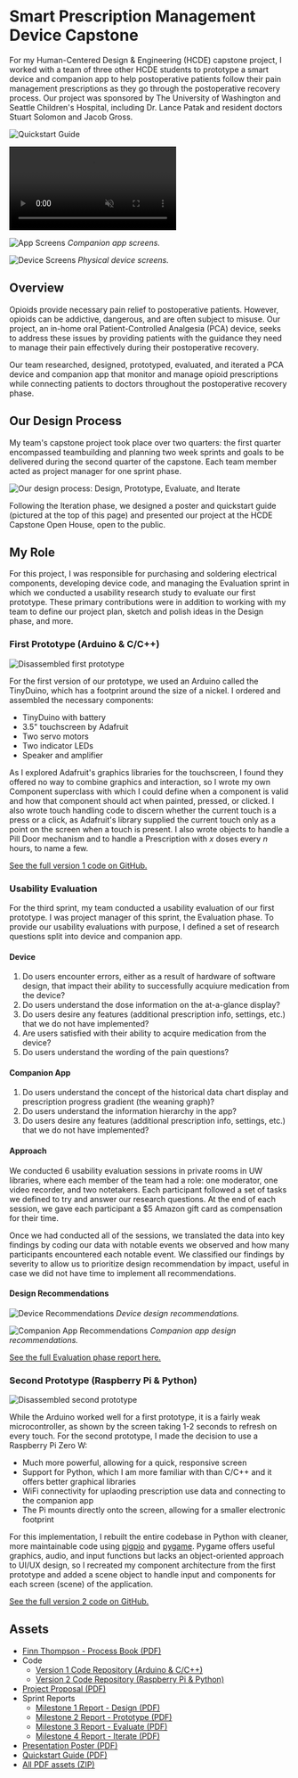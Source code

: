 # Smart Prescription Management Device Capstone

For my Human-Centered Design & Engineering (HCDE) capstone project, I worked with a team of three other HCDE students to prototype a smart device and companion app to help postoperative patients follow their pain management prescriptions as they go through the postoperative recovery process. Our project was sponsored by The University of Washington and Seattle Children's Hospital, including Dr. Lance Patak and resident doctors Stuart Solomon and Jacob Gross.

![Quickstart Guide](/static/projects/capstone/quickstart.png)

<video controls muted autoplay loop>
    <source src='/static/projects/capstone/device.webm' type='video/webm'>
    <source src='/static/projects/capstone/device.mp4' type='video/mp4'>
    <p>Your device does not support embed video playback. View the device overview video <a href='/static/projects/capstone/device.mp4' title='Capstone device'>here</a>.</p>
</video>

![App Screens](/static/projects/capstone/app-screens.png)
*Companion app screens.*

![Device Screens](/static/projects/capstone/device-screens.png)
*Physical device screens.*

## Overview

Opioids provide necessary pain relief to postoperative patients. However, opioids can be addictive, dangerous, and are often subject to misuse. Our project, an in-home oral Patient-Controlled Analgesia (PCA) device, seeks to address these issues by providing patients with the guidance they need to manage their pain effectively during their postoperative recovery.

Our team researched, designed, prototyped, evaluated, and iterated a PCA device and companion app that monitor and manage opioid prescriptions while connecting patients to doctors throughout the postoperative recovery phase.

## Our Design Process

My team's capstone project took place over two quarters: the first quarter encompassed teambuilding and planning two week sprints and goals to be delivered during the second quarter of the capstone. Each team member acted as project manager for one sprint phase.

![Our design process: Design, Prototype, Evaluate, and Iterate](/static/projects/capstone/design-process.png)

Following the Iteration phase, we designed a poster and quickstart guide (pictured at the top of this page) and presented our project at the HCDE Capstone Open House, open to the public.

## My Role

For this project, I was responsible for purchasing and soldering electrical components, developing device code, and managing the Evaluation sprint in which we conducted a usability research study to evaluate our first prototype. These primary contributions were in addition to working with my team to define our project plan, sketch and polish ideas in the Design phase, and more.

### First Prototype (Arduino & C/C++)

<img id='first-prototype-parts' class='right' src='/static/projects/capstone/first-prototype-parts.jpg' alt='Disassembled first prototype'>

For the first version of our prototype, we used an Arduino called the TinyDuino, which has a footprint around the size of a nickel. I ordered and assembled the necessary components:
 * TinyDuino with battery
 * 3.5" touchscreen by Adafruit
 * Two servo motors
 * Two indicator LEDs
 * Speaker and amplifier

As I explored Adafruit's graphics libraries for the touchscreen, I found they offered no way to combine graphics and interaction, so I wrote my own Component superclass with which I could define when a component is valid and how that component should act when painted, pressed, or clicked. I also wrote touch handling code to discern whether the current touch is a press or a click, as Adafruit's library supplied the current touch only as a point on the screen when a touch is present. I also wrote objects to handle a Pill Door mechanism and to handle a Prescription with *x* doses every *n* hours, to name a few.

[See the full version 1 code on GitHub.](https://github.com/FThompson/SmartPCA-Capstone-v1)

### Usability Evaluation

For the third sprint, my team conducted a usability evaluation of our first prototype. I was project manager of this sprint, the Evaluation phase. To provide our usability evaluations with purpose, I defined a set of research questions split into device and companion app.

#### Device
1. Do users encounter errors, either as a result of hardware of software design, that impact their ability to successfully acquiure medication from the device?
2. Do users understand the dose information on the at-a-glance display?
3. Do users desire any features (additional prescription info, settings, etc.) that we do not have implemented?
4. Are users satisfied with their ability to acquire medication from the device?
5. Do users understand the wording of the pain questions?

#### Companion App
1. Do users understand the concept of the historical data chart display and prescription progress gradient (the weaning graph)?
2. Do users understand the information hierarchy in the app?
3. Do users desire any features (additional prescription info, settings, etc.) that we do not have implemented?

#### Approach

We conducted 6 usability evaluation sessions in private rooms in UW libraries, where each member of the team had a role: one moderator, one video recorder, and two notetakers. Each participant followed a set of tasks we defined to try and answer our research questions. At the end of each session, we gave each participant a $5 Amazon gift card as compensation for their time.

Once we had conducted all of the sessions, we translated the data into key findings by coding our data with notable events we observed and how many participants encountered each notable event. We classified our findings by severity to allow us to prioritize design recommendation by impact, useful in case we did not have time to implement all recommendations.

#### Design Recommendations

![Device Recommendations](/static/projects/capstone/device-design-recs.png)
*Device design recommendations.*

![Companion App Recommendations](/static/projects/capstone/app-design-recs.png)
*Companion app design recommendations.*

[See the full Evaluation phase report here.](/static/projects/capstone/Milestone%203%20Report%20-%20Evaluate.pdf)

### Second Prototype (Raspberry Pi & Python)

<img id='second-prototype-parts' class='right' src='/static/projects/capstone/second-prototype-parts.jpg' alt='Disassembled second prototype'>

While the Arduino worked well for a first prototype, it is a fairly weak microcontroller, as shown by the screen taking 1-2 seconds to refresh on every touch. For the second prototype, I made the decision to use a Raspberry Pi Zero W:
 * Much more powerful, allowing for a quick, responsive screen
 * Support for Python, which I am more familiar with than C/C++ and it offers better graphical libraries
 * WiFi connectivity for uplaoding prescription use data and connecting to the companion app
 * The Pi mounts directly onto the screen, allowing for a smaller electronic footprint

For this implementation, I rebuilt the entire codebase in Python with cleaner, more maintainable code using [pigpio](http://abyz.me.uk/rpi/pigpio/) and [pygame](https://www.pygame.org/docs/). Pygame offers useful graphics, audio, and input functions but lacks an object-oriented approach to UI/UX design, so I recreated my component architecture from the first prototype and added a scene object to handle input and components for each screen (scene) of the application.

[See the full version 2 code on GitHub.](https://github.com/FThompson/SmartPCA-Capstone-v2)

## Assets

* [Finn Thompson - Process Book (PDF)](/static/projects/capstone/Finn%20-%20Process%20Book.pdf)
* Code
    * [Version 1 Code Repository (Arduino & C/C++)](https://github.com/FThompson/SmartPCA-Capstone-v1)
    * [Version 2 Code Repository (Raspberry Pi & Python)](https://github.com/FThompson/SmartPCA-Capstone-v2)
* [Project Proposal (PDF)](/static/projects/capstone/Project%20Proposal.pdf)
* Sprint Reports
    * [Milestone 1 Report - Design (PDF)](/static/projects/capstone/Milestone%201%20Report%20-%20Design.pdf)
    * [Milestone 2 Report - Prototype (PDF)](/static/projects/capstone/Milestone%202%20Report%20-%20Prototype.pdf)
    * [Milestone 3 Report - Evaluate (PDF)](/static/projects/capstone/Milestone%203%20Report%20-%20Evaluate.pdf)
    * [Milestone 4 Report - Iterate (PDF)](/static/projects/capstone/Milestone%204%20Report%20-%20Iterate.pdf)
* [Presentation Poster (PDF)](/static/projects/capstone/Poster.pdf)
* [Quickstart Guide (PDF)](/static/projects/capstone/Quickstart%20Guide.pdf)
* [All PDF assets (ZIP)](/static/projects/capstone/Finn%20-%20Capstone%20Assets.zip)